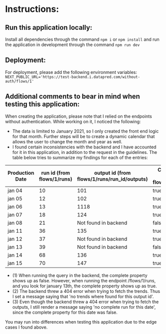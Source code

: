 # Instructions:

## Run this application locally:

Install all dependencies through the command `npm i` or `npm install` and run the application in development through the command `npm run dev`

## Deployment:

For deployment, please add the following environment variables:
`NEXT_PUBLIC_URL='https://test-backend.i.datapred.com/without-auth/flows/1'`

## Additional comments to bear in mind when testing this application:

When creating the application, please note that I relied on the endpoints without authentication. While working on it, I noticed the following:

- The data is limited to January 2021, so I only created the front end logic for that month. Further steps will be to create a dynamic calendar that allows the user to change the month and year as well.
- I found certain inconsistencies with the backend and I have accounted for it in this application, in addition to the request in the guidelines. The table below tries to summarize my findings for each of the entries:

| Production Date | run id (from flows/1/runs) | output id (from flows/1/runs/run_id/outputs) | Complete (from flows/1/runs) | trend data (from flows/1/runs/run_id/outputs/output_id/trends) | Comments |
| --------------- | -------------------------- | -------------------------------------------- | ---------------------------- | -------------------------------------------------------------- | -------- |
| jan 04          | 10                         | 101                                          | true                         | yes                                                            |          |
| jan 05          | 12                         | 102                                          | true                         | Not found in backend                                           | (2)      |
| jan 06          | 13                         | 1118                                         | true                         | yes                                                            |          |
| jan 07          | 18                         | 124                                          | true                         | yes                                                            |          |
| jan 08          | 21                         | Not found in backend                         | false                        |                                                                | (3)      |
| jan 11          | 36                         | 135                                          | true                         | yes                                                            |          |
| jan 12          | 37                         | Not found in backend                         | true                         |                                                                | (1)      |
| jan 13          | 39                         | Not found in backend                         | false                        |                                                                | (3)      |
| jan 14          | 68                         | 136                                          | true                         | yes                                                            |          |
| jan 15          | 70                         | 147                                          | true                         | yes                                                            |          |

- (1) When running the query in the backend, the complete property shows up as false. However, when running the endpoint /flows/1/runs, and you look for january 13th, the complete property shows up as true.
- (2) The backend threw a 404 error when trying to fetch the trends. Thus I set a message saying that 'no trends where found for this output id'.
- (3) Even though the backend threw a 404 error when trying to fetch the outputs, I still render a message saying 'no complete run for this date', since the complete property for this date was false.

You may run into differences when testing this application due to the edge cases I found above.
